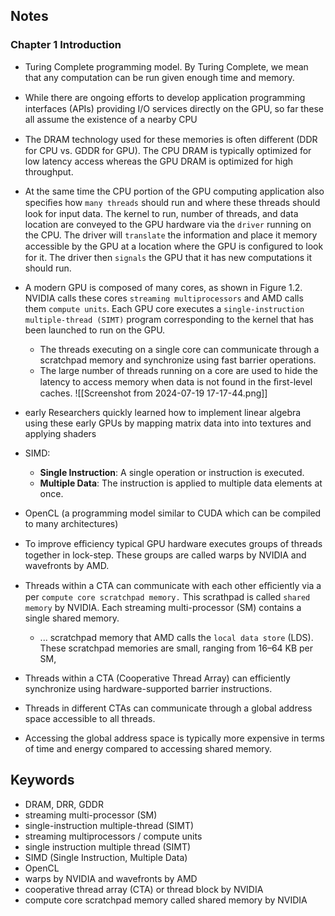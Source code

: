 ## Notes

### Chapter 1 Introduction
- Turing Complete programming model. By Turing Complete, we mean that any computation can be run given enough time and memory.
- While there are ongoing eﬀorts to develop application programming interfaces (APIs) providing I/O services directly on the GPU, so far these all assume the existence of a nearby CPU
- The DRAM technology used for these memories is often diﬀerent (DDR for CPU vs. GDDR for GPU). The CPU DRAM is typically optimized for low latency access whereas the GPU DRAM is optimized for high throughput.
- At the same time the CPU portion of the GPU computing application also speciﬁes how `many threads` should run and where these threads should look for input data. The kernel to run, number of threads, and data location are conveyed to the GPU hardware via the `driver` running on the CPU. The driver will `translate` the information and place it memory accessible by the GPU at a location where the GPU is conﬁgured to look for it. The driver then `signals` the GPU that it has new computations it should run.

- A modern GPU is composed of many cores, as shown in Figure 1.2. NVIDIA calls these cores `streaming multiprocessors` and AMD calls them `compute units`. Each GPU core executes a `single-instruction multiple-thread (SIMT)` program corresponding to the kernel that has been launched to run on the GPU.
	- The threads executing on a single core can communicate through a scratchpad memory and synchronize using fast barrier operations.
	- The large number of threads running on a core are used to hide the latency to access memory when data is not found in the ﬁrst-level caches.
![[Screenshot from 2024-07-19 17-17-44.png]]

- early Researchers quickly learned how to implement linear algebra
using these early GPUs by mapping matrix data into into textures and applying shaders
- SIMD:
	- **Single Instruction**: A single operation or instruction is executed.
	- **Multiple Data**: The instruction is applied to multiple data elements at once.
- OpenCL (a programming model similar
to CUDA which can be compiled to many architectures)

- To improve eﬃciency typical GPU hardware executes groups of threads
together in lock-step. These groups are called warps by NVIDIA and wavefronts by AMD.
- Threads within a CTA can communicate with each other eﬃciently via a per `compute core scratchpad memory.` This scrathpad is called `shared memory` by NVIDIA. Each streaming multi-processor (SM) contains a single shared memory.
	- ... scratchpad memory that AMD calls the `local data store` (LDS). These scratchpad memories are small, ranging from 16–64 KB per SM,
- Threads within a CTA (Cooperative Thread Array) can efficiently synchronize using hardware-supported barrier instructions.
- Threads in different CTAs can communicate through a global address space accessible to all threads.
- Accessing the global address space is typically more expensive in terms of time and energy compared to accessing shared memory.
## Keywords
- DRAM, DRR, GDDR
- streaming multi-processor (SM)
- single-instruction multiple-thread (SIMT)
- streaming multiprocessors / compute units
- single instruction multiple thread (SIMT)
- SIMD (Single Instruction, Multiple Data)
- OpenCL
- warps by NVIDIA and wavefronts by AMD
- cooperative thread array (CTA) or thread block by NVIDIA
- compute core scratchpad memory called shared memory by NVIDIA